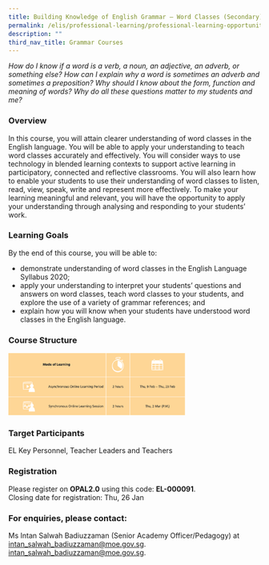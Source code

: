 ```yaml
---
title: Building Knowledge of English Grammar – Word Classes (Secondary)
permalink: /elis/professional-learning/professional-learning-opportunities/secondary/word-classes/
description: ""
third_nav_title: Grammar Courses
---
```

<em>How do I know if a word is a verb, a noun, an adjective, an adverb, or something else? How can I explain why a word is sometimes an adverb and sometimes a preposition? Why should I know about the form, function and meaning of words? Why do all these questions matter to my students and me?</em>

### Overview
In this course, you will attain clearer understanding of word classes in the English language. You will be able to apply your understanding to teach word classes accurately and effectively. You will consider ways to use technology in blended learning contexts to support active learning in participatory, connected and reflective classrooms. You will also learn how to enable your students to use their understanding of word classes to listen, read, view, speak, write and represent more effectively. To make your learning meaningful and relevant, you will have the opportunity to apply your understanding through analysing and responding to your students’ work.

### Learning Goals
By the end of this course, you will be able to:

*   demonstrate understanding of word classes in the English Language Syllabus 2020;
*   apply your understanding to interpret your students’ questions and answers on word classes, teach word classes to your students, and explore the use of a variety of grammar references; and
*   explain how you will know when your students have understood word classes in the English language.

### Course Structure

<img src="/images/course%20structure%2021.png" 
     style="width:70%">
		 
### Target Participants
EL Key Personnel, Teacher Leaders and Teachers

### Registration 
Please register on **OPAL2.0** using this code: **EL-000091**.  
Closing date for registration: Thu, 26 Jan

### For enquiries, please contact:
Ms Intan Salwah Badiuzzaman (Senior Academy Officer/Pedagogy) at intan_salwah_badiuzzaman@moe.gov.sg.
<a href="mailto:intan_salwah_badiuzzaman@moe.gov.sg">intan_salwah_badiuzzaman@moe.gov.sg.</a>